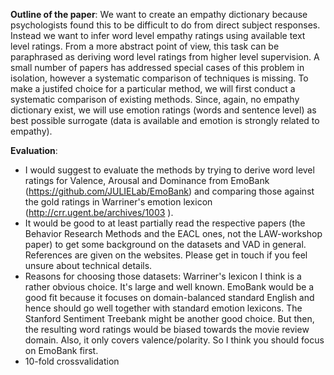 **Outline of the paper**: We want to create an empathy dictionary because
psychologists found this to be difficult to do from direct subject responses.
Instead we want to infer word level empathy ratings using available text level
ratings. From a more abstract point of view, this task can be paraphrased as
deriving word level ratings from higher level supervision. A small number of
papers has addressed special cases of this problem in isolation, however a
systematic comparison of techniques is missing. To make a justifed choice for
a particular method, we will first conduct a systematic comparison of existing
methods. Since, again, no empathy dictionary exist, we will use emotion
ratings (words and sentence level) as best possible surrogate (data is
available and emotion is strongly related to empathy).

**Evaluation**:

* I would suggest to evaluate the methods by trying to derive word level
ratings for Valence, Arousal and Dominance from EmoBank
(https://github.com/JULIELab/EmoBank) and comparing those against the gold
ratings in Warriner's emotion lexicon (http://crr.ugent.be/archives/1003 ).
* It would be good to at least partially read the respective papers (the
Behavior Research Methods and the EACL ones, not the LAW-workshop paper) to
get some background on the datasets and VAD in general. References are given
on the websites. Please get in touch if you feel unsure about technical details.
* Reasons for choosing those datasets: Warriner's lexicon I think is a rather
obvious choice. It's large and well known. EmoBank would be a good fit because
it focuses on domain-balanced standard English and hence should go well
together with standard emotion lexicons. The Stanford Sentiment Treebank might
 be another good choice. But then, the resulting word ratings would be biased
 towards the movie review domain. Also, it only covers valence/polarity. So I
 think you should focus on EmoBank first.
* 10-fold crossvalidation